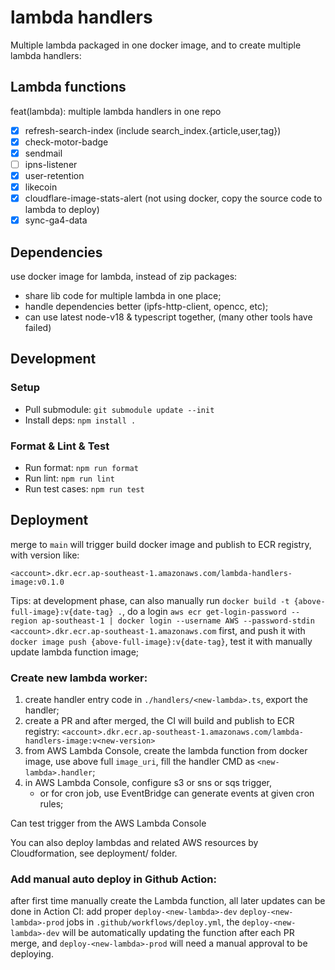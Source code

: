 # lambda handlers

Multiple lambda packaged in one docker image, and to create multiple lambda handlers:

## Lambda functions

feat(lambda): multiple lambda handlers in one repo

- [x] refresh-search-index (include search_index.{article,user,tag})
- [x] check-motor-badge
- [x] sendmail
- [ ] ipns-listener
- [x] user-retention
- [x] likecoin
- [x] cloudflare-image-stats-alert (not using docker, copy the source code to lambda to deploy)
- [x] sync-ga4-data

## Dependencies

use docker image for lambda, instead of zip packages:

- share lib code for multiple lambda in one place;
- handle dependencies better (ipfs-http-client, opencc, etc);
- can use latest node-v18 & typescript together, (many other tools have failed)

## Development

### Setup

- Pull submodule:  `git submodule update --init`
- Install deps: `npm install .`


### Format & Lint & Test

- Run format: `npm run format`
- Run lint: `npm run lint`
- Run test cases: `npm run test`

## Deployment

merge to `main` will trigger build docker image and publish to ECR registry, with version like:

    <account>.dkr.ecr.ap-southeast-1.amazonaws.com/lambda-handlers-image:v0.1.0

Tips: at development phase, can also manually run `docker build -t {above-full-image}:v{date-tag} .`,
do a login `aws ecr get-login-password --region ap-southeast-1 | docker login --username AWS --password-stdin <account>.dkr.ecr.ap-southeast-1.amazonaws.com` first,
and push it with `docker image push {above-full-image}:v{date-tag}`, test it with manually update lambda function image;

### Create new lambda worker:

1. create handler entry code in `./handlers/<new-lambda>.ts`, export the handler;
2. create a PR and after merged, the CI will build and publish to ECR registry:
   `<account>.dkr.ecr.ap-southeast-1.amazonaws.com/lambda-handlers-image:v<new-version>`
3. from AWS Lambda Console, create the lambda function from docker image, use above full `image_uri`,
   fill the handler CMD as `<new-lambda>.handler`;
4. in AWS Lambda Console, configure s3 or sns or sqs trigger,
   - or for cron job, use EventBridge can generate events at given cron rules;

Can test trigger from the AWS Lambda Console

You can also deploy lambdas and related AWS resources by Cloudformation, see deployment/ folder.

### Add manual auto deploy in Github Action:

after first time manually create the Lambda function, all later updates can be done in Action CI:
add proper `deploy-<new-lambda>-dev` `deploy-<new-lambda>-prod` jobs in `.github/workflows/deploy.yml`,
the `deploy-<new-lambda>-dev` will be automatically updating the function after each PR merge,
and `deploy-<new-lambda>-prod` will need a manual approval to be deploying.

